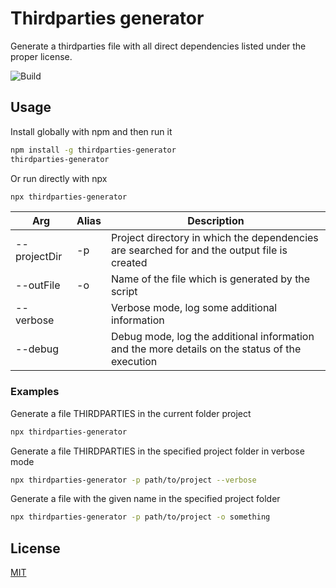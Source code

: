 # Thirdparties generator

Generate a thirdparties file with all direct dependencies listed under the proper license.

![Build](https://github.com/beawar/thirdparties-generator/actions/workflows/build-test.yml/badge.svg)

## Usage

Install globally with npm and then run it

```bash
npm install -g thirdparties-generator
thirdparties-generator
```

Or run directly with npx

```bash
npx thirdparties-generator
```

| Arg          | Alias | Description                                                                                    |
| ------------ | ----- | ---------------------------------------------------------------------------------------------- |
| --projectDir | -p    | Project directory in which the dependencies are searched for and the output file is created    |
| --outFile    | -o    | Name of the file which is generated by the script                                              |
| --verbose    |       | Verbose mode, log some additional information                                                  |
| --debug      |       | Debug mode, log the additional information and the more details on the status of the execution |

### Examples

Generate a file THIRDPARTIES in the current folder project

```bash
npx thirdparties-generator
```

Generate a file THIRDPARTIES in the specified project folder in verbose mode

```bash
npx thirdparties-generator -p path/to/project --verbose
```

Generate a file with the given name in the specified project folder

```bash
npx thirdparties-generator -p path/to/project -o something
```

## License

[MIT](LICENSE)
